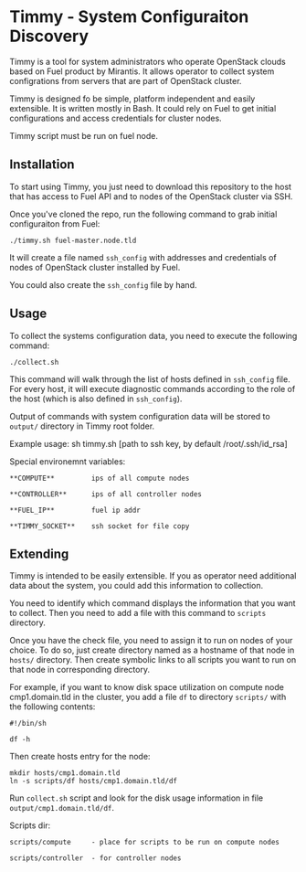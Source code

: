 
# Timmy - System Configuraiton Discovery

Timmy is a tool for system administrators who operate OpenStack clouds based on
Fuel product by Mirantis. It allows operator to collect system configrations
from servers that are part of OpenStack cluster.

Timmy is designed fo be simple, platform independent and easily extensible. It
is written mostly in Bash. It could rely on Fuel to get initial configurations
and access credentials for cluster nodes.

Timmy script must be run on fuel node.

## Installation

To start using Timmy, you just need to download this repository to the host that
has access to Fuel API and to nodes of the OpenStack cluster via SSH.

Once you've cloned the repo, run the following command to grab initial
configuraiton from Fuel:

    ./timmy.sh fuel-master.node.tld

It will create a file named `ssh_config` with addresses and credentials of nodes
of OpenStack cluster installed by Fuel.

You could also create the `ssh_config` file by hand.

## Usage

To collect the systems configuration data, you need to execute the following
command:

    ./collect.sh

This command will walk through the list of hosts defined in `ssh_config` file.
For every host, it will execute diagnostic commands according to the role of the
host (which is also defined in `ssh_config`). 

Output of commands with system configuration data will be stored to `output/`
directory in Timmy root folder.

Example usage:
    sh timmy.sh [path to ssh key, by default /root/.ssh/id_rsa]

Special environemnt variables:

    **COMPUTE**         ips of all compute nodes

    **CONTROLLER**      ips of all controller nodes

    **FUEL_IP**         fuel ip addr

    **TIMMY_SOCKET**    ssh socket for file copy

## Extending

Timmy is intended to be easily extensible. If you as operator need additional
data about the system, you could add this information to collection.

You need to identify which command displays the information that you want to
collect. Then you need to add a file with this command to `scripts` directory.

Once you have the check file, you need to assign it to run on nodes of your
choice. To do so, just create directory named as a hostname of that node in
`hosts/` directory. Then create symbolic links to all scripts you want to run on
that node in corresponding directory.

For example, if you want to know disk space utilization on compute node
cmp1.domain.tld in the cluster, you add a file `df` to directory
`scripts/` with the following contents:

    #!/bin/sh
   
    df -h
   
Then create hosts entry for the node:

    mkdir hosts/cmp1.domain.tld
    ln -s scripts/df hosts/cmp1.domain.tld/df
    
Run `collect.sh` script and look for the disk usage information in file
`output/cmp1.domain.tld/df`.

Scripts dir:

    scripts/compute     - place for scripts to be run on compute nodes

    scripts/controller  - for controller nodes
